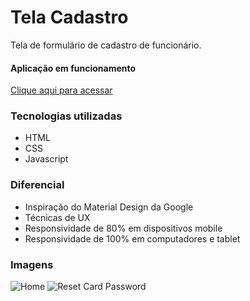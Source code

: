 # Tela Cadastro
Tela de formulário de cadastro de funcionário.

#### Aplicação em funcionamento
[Clique aqui para acessar](https://cadastro-funcionario.vercel.app/)

### Tecnologias utilizadas
- HTML
- CSS
- Javascript

### Diferencial
- Inspiração do Material Design da Google
- Técnicas de UX
- Responsividade de 80% em dispositivos mobile
- Responsividade de 100% em computadores e tablet

### Imagens
![Home](https://i.imgur.com/CX1DcAW.png)
![Reset Card Password](https://i.imgur.com/eW2ZBTc.png)
